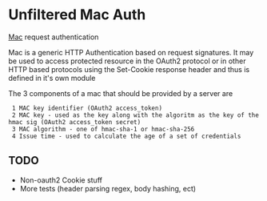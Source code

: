# Unfiltered Mac Auth

[Mac](http://tools.ietf.org/html/draft-hammer-oauth-v2-mac-token-05) request authentication

Mac is a generic HTTP Authentication based on request signatures. It may be used to access protected resource in the OAuth2 protocol
or in other HTTP based protocols using the Set-Cookie response header and thus is defined in it's own module

The 3 components of a mac that should be provided by a server are

     1 MAC key identifier (OAuth2 access_token)
     2 MAC key - used as the key along with the algoritm as the key of the hmac sig (OAuth2 access_token secret)
     3 MAC algorithm - one of hmac-sha-1 or hmac-sha-256
     4 Issue time - used to calculate the age of a set of credentials


## TODO

  * Non-oauth2 Cookie stuff
  * More tests (header parsing regex, body hashing, ect)

